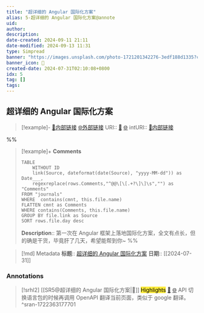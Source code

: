 ```yaml
---
title: "超详细的 Angular 国际化方案"
alias: 5-超详细的 Angular 国际化方案@annote
uid: 
author: 
description: 
date-created: 2024-09-11 21:11
date-modified: 2024-09-13 11:31
type: Simpread
banner: "https://images.unsplash.com/photo-1721201342276-3edf188d1335?crop=entropy&cs=srgb&fm=jpg&ixid=M3w0Njc1ODd8MHwxfHJhbmRvbXx8fHx8fHwxfHwxNzIyMzYzMDEwfA&ixlib=rb-4.0.3&q=85&fit=crop&w=509&max-h=540 "
banner_icon: 🔖
created-date: 2024-07-31T02:10:08+0800
idx: 5
tag: []
tags: 
---
```


## 超详细的 Angular 国际化方案

> [!example]- [🧷内部链接](<http://localhost:7026/unread/5>) [🌐外部链接](<>)
> URI:: [🧷](<http://localhost:7026/unread/5>) [🌐](<>)
> intURI:: [🧷内部链接](<http://localhost:7026/reading/5>)

%%

> [!example]+ **Comments**
>
> ```dataview
> TABLE 
>     WITHOUT ID
>     link(Source, dateformat(date(Source), "yyyy-MM-dd")) as Date___, 
>     regexreplace(rows.Comments,"^@@\[\[.+?\]\]\s","") as "Comments"
> FROM "journals"
> WHERE  contains(cmnt, this.file.name)
> FLATTEN cmnt as Comments
> WHERE contains(Comments, this.file.name)
> GROUP BY file.link as Source
> SORT rows.file.day desc
> ```
>  **Description**:: 第一次在 Angular 框架上落地国际化方案，全文有点长，但的确是干货，毕竟肝了几天，希望能帮到你~
%%

> [!md] Metadata
> **标题**:: [超详细的 Angular 国际化方案](https://juejin.cn/post/7146490480287547405)
> **日期**:: [[2024-07-31]]

### Annotations

> [!srhl2] [[SR5@超详细的 Angular 国际化方案|📄]] <mark style="background-color: #ffeb3b">Highlights</mark> [🧷](<http://localhost:7026/unread/5#id=1722363177701>) [🌐](<#id=1722363177701>)
> API 切换语言包的时候再调用 OpenAPI 翻译当前页面，类似于 google 翻译。
> ^sran-1722363177701
